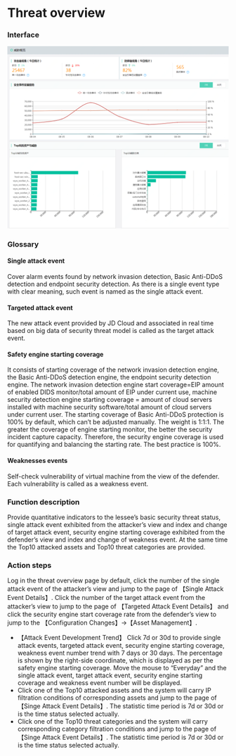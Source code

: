 # Threat overview

### Interface

  ![](https://github.com/jdcloudcom/cn/blob/cn-csa/image/Situational-Awareness/to-1.png)

### Glossary

#### Single attack event
Cover alarm events found by network invasion detection, Basic Anti-DDoS detection and endpoint security detection. As there is a single event type with clear meaning, such event is named as the single attack event.

#### Targeted attack event
The new attack event provided by JD Cloud and associated in real time based on big data of security threat model is called as the target attack event.

#### Safety engine starting coverage
It consists of starting coverage of the network invasion detection engine, the Basic Anti-DDoS detection engine, the endpoint security detection engine. The network invasion detection engine start coverage=EIP amount of enabled DIDS monitor/total amount of EIP under current use, machine security detection engine starting coverage = amount of cloud servers installed with machine security software/total amount of cloud servers under current user. The starting coverage of Basic Anti-DDoS protection is 100% by default, which can’t be adjusted manually. The weight is 1:1:1. The greater the coverage of engine starting monitor, the better the security incident capture capacity. Therefore, the security engine coverage is used for quantifying and balancing the starting rate. The best practice is 100%.

#### Weaknesses events
Self-check vulnerability of virtual machine from the view of the defender. Each vulnerability is called as a weakness event.

### Function description
Provide quantitative indicators to the lessee’s basic security threat status, single attack event exhibited from the attacker’s view and index and change of target attack event, security engine starting coverage exhibited from the defender’s view and index and change of weakness event. At the same time the Top10 attacked assets and Top10 threat categories are provided.

### Action steps
Log in the threat overview page by default, click the number of the single attack event of the attacker’s view and jump to the page of 【Single Attack Event Details】. Click the number of the target attack event from the attacker’s view to jump to the page of 【Targeted Attack Event Details】 and click the security engine start coverage rate from the defender’s view to jump to the 【Configuration Changes】->【Asset Management】. 
  - 【Attack Event Development Trend】 Click 7d or 30d to provide single attack events, targeted attack event, security engine starting coverage, weakness event number trend with 7 days or 30 days. The percentage is shown by the right-side coordinate, which is displayed as per the safety engine starting coverage. Move the mouse to “Everyday” and the single attack event, target attack event, security engine starting coverage and weakness event number will be displayed. 
  - Click one of the Top10 attacked assets and the system will carry IP filtration conditions of corresponding assets and jump to the page of 【Singe Attack Event Details】. The statistic time period is 7d or 30d or is the time status selected actually. 
  - Click one of the Top10 threat categories and the system will carry corresponding category filtration conditions and jump to the page of 【Singe Attack Event Details】. The statistic time period is 7d or 30d or is the time status selected actually. 
